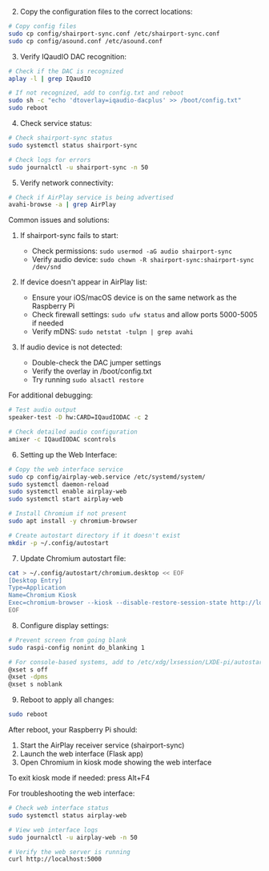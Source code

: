 2. Copy the configuration files to the correct locations:
```bash
# Copy config files
sudo cp config/shairport-sync.conf /etc/shairport-sync.conf
sudo cp config/asound.conf /etc/asound.conf
```

3. Verify IQaudIO DAC recognition:
```bash
# Check if the DAC is recognized
aplay -l | grep IQaudIO

# If not recognized, add to config.txt and reboot
sudo sh -c "echo 'dtoverlay=iqaudio-dacplus' >> /boot/config.txt"
sudo reboot
```

4. Check service status:
```bash
# Check shairport-sync status
sudo systemctl status shairport-sync

# Check logs for errors
sudo journalctl -u shairport-sync -n 50
```

5. Verify network connectivity:
```bash
# Check if AirPlay service is being advertised
avahi-browse -a | grep AirPlay
```

Common issues and solutions:

1. If shairport-sync fails to start:
   - Check permissions: `sudo usermod -aG audio shairport-sync`
   - Verify audio device: `sudo chown -R shairport-sync:shairport-sync /dev/snd`

2. If device doesn't appear in AirPlay list:
   - Ensure your iOS/macOS device is on the same network as the Raspberry Pi
   - Check firewall settings: `sudo ufw status` and allow ports 5000-5005 if needed
   - Verify mDNS: `sudo netstat -tulpn | grep avahi`

3. If audio device is not detected:
   - Double-check the DAC jumper settings
   - Verify the overlay in /boot/config.txt
   - Try running `sudo alsactl restore`

For additional debugging:
```bash
# Test audio output
speaker-test -D hw:CARD=IQaudIODAC -c 2

# Check detailed audio configuration
amixer -c IQaudIODAC scontrols
```

6. Setting up the Web Interface:
```bash
# Copy the web interface service
sudo cp config/airplay-web.service /etc/systemd/system/
sudo systemctl daemon-reload
sudo systemctl enable airplay-web
sudo systemctl start airplay-web

# Install Chromium if not present
sudo apt install -y chromium-browser

# Create autostart directory if it doesn't exist
mkdir -p ~/.config/autostart
```

7. Update Chromium autostart file:
```bash
cat > ~/.config/autostart/chromium.desktop << EOF
[Desktop Entry]
Type=Application
Name=Chromium Kiosk
Exec=chromium-browser --kiosk --disable-restore-session-state http://localhost:5001
EOF
```

8. Configure display settings:
```bash
# Prevent screen from going blank
sudo raspi-config nonint do_blanking 1

# For console-based systems, add to /etc/xdg/lxsession/LXDE-pi/autostart:
@xset s off
@xset -dpms
@xset s noblank
```

9. Reboot to apply all changes:
```bash
sudo reboot
```

After reboot, your Raspberry Pi should:
1. Start the AirPlay receiver service (shairport-sync)
2. Launch the web interface (Flask app)
3. Open Chromium in kiosk mode showing the web interface

To exit kiosk mode if needed: press Alt+F4

For troubleshooting the web interface:
```bash
# Check web interface status
sudo systemctl status airplay-web

# View web interface logs
sudo journalctl -u airplay-web -n 50

# Verify the web server is running
curl http://localhost:5000